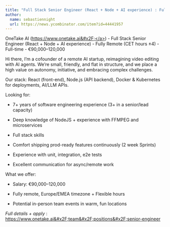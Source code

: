 ```yaml
---
title: "Full Stack Senior Engineer (React + Node + AI experience) : Fully Remote (CET hours ±4)"
author:
  name: sebastiennight
  url: https://news.ycombinator.com/item?id=44441957
---
```


<JobNavigation />

OneTake AI (<a href="https:&#x2F;&#x2F;www.onetake.ai&#x2F;" rel="nofollow">https:&#x2F;&#x2F;www.onetake.ai&#x2F;</a>) - Full Stack Senior Engineer (React + Node + AI experience) - Fully Remote (CET hours ±4) - Full-time - €90,000–120,000

Hi there, I’m a cofounder of a remote AI startup, reimagining video editing with AI agents. We’re small, friendly, and flat in structure, and we place a high value on autonomy, initiative, and embracing complex challenges.

Our stack: React (front-end), Node.js (API backend), Docker &amp; Kubernetes for deployments, AI&#x2F;LLM APIs.

Looking for:

- 7+ years of software engineering experience (3+ in a senior&#x2F;lead capacity)

- Deep knowledge of NodeJS + experience with FFMPEG and microservices

- Full stack skills

- Comfort shipping prod-ready features continuously (2 week Sprints)

- Experience with unit, integration, e2e tests

- Excellent communication for async&#x2F;remote work

What we offer:

- Salary: €90,000–120,000

- Fully remote, Europe&#x2F;EMEA timezone + Flexible hours

- Potential in-person team events in warm, fun locations

*Full details + apply* : <a href="https:&#x2F;&#x2F;www.onetake.ai&#x2F;team&#x2F;positions&#x2F;senior-engineer" rel="nofollow">https:&#x2F;&#x2F;www.onetake.ai&#x2F;team&#x2F;positions&#x2F;senior-engineer</a>
<JobApplication />
